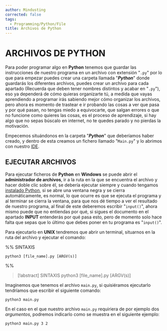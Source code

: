 ```yaml
---
author: Mindusting
corrected: false
tags:
  - Programming/Python/File
title: Archivos de Python
---
```


# ARCHIVOS DE PYTHON

Para poder programar algo en **Python** tenemos que guardar las instrucciones de nuestro programa en un archivo con extensión "`.py`" por lo que para empezar puedes crear una carpeta llamada "***Python***" donde guardarás los diferentes archivos, puedes crear un archivo para cada apartado (Recuerda que deben tener nombres distintos y acabar en "`.py`"), eso ya dependerá de cómo quieras organizarte tú, a medida que vayas aprendiendo a programar irás sabiendo mejor cómo organizar los archivos, pero ahora es momento de trastear e ir probando las cosas a ver que pasa y por qué pasan, no tengas miedo a equivocarte, que salgan errores o que no funcione como quieres las cosas, es el proceso de aprendizaje, si hay algo que no sepas búscalo en internet, no te quedes parado y no pierdas la motivación.

Empecemos situándonos en la carpeta "***Python***" que deberíamos haber creado, y dentro de esta creamos un fichero llamado "`Main.py`" y lo abrimos con nuestro [IDE](https://docs.google.com/document/d/1bfVIpraB3qlcHawNTioFMllMpYmXXwx_zfCFDvGoWDY/edit#heading=h.ii39hp967o1c).

## EJECUTAR ARCHIVOS

Para ejecutar ficheros de **Python** en **Windows** se puede abrir el **administrador de archivos**, ir a la ruta en la que se encuentra el archivo y hacer doble clic sobre él, se debería ejecutar siempre y cuando tengamos [instalado Python](https://docs.google.com/document/d/1bfVIpraB3qlcHawNTioFMllMpYmXXwx_zfCFDvGoWDY/edit#heading=h.5l09os6map1a), si se abre una ventana negra y se cierra automáticamente, es normal, lo que ocurre es que se ejecuta el programa y al terminar se cierra la ventana, para que nos dé tiempo a ver el resultado de nuestro programa, al final de este deberemos escribir "`input()`", ahora mismo puede que no entiendas por qué, si sigues el documento en el apartado **INPUT** entenderás por qué pasa esto, pero de momento solo hace falta que sepas que lo último que debes poner en tu programa es "`input()`".

Para ejecutarlo en **UNIX** tendremos que abrir un terminal, situarnos en la ruta del archivo y ejecutar el comando:

%%
SINTAXIS

```shell
python3 [file_name].py [ARGV(s)]
```
%%

> [!abstract] SINTAXIS
> python3 <span class="italic grey">[file_name]</span>.py <span class="italic grey">[ARGV(s)]</span>

Imaginemos que tenemos el archivo `main.py`, si quisiéramos ejecutarlo tendríamos que escribir el siguiente comando:

```shell
python3 main.py
```

En el caso en el que nuestro archivo `main.py` requiriera de por ejemplo dos *argumentos*, podremos indicarlo como se muestra en el siguiente ejemplo:

```shell
python3 main.py 3 2
```
